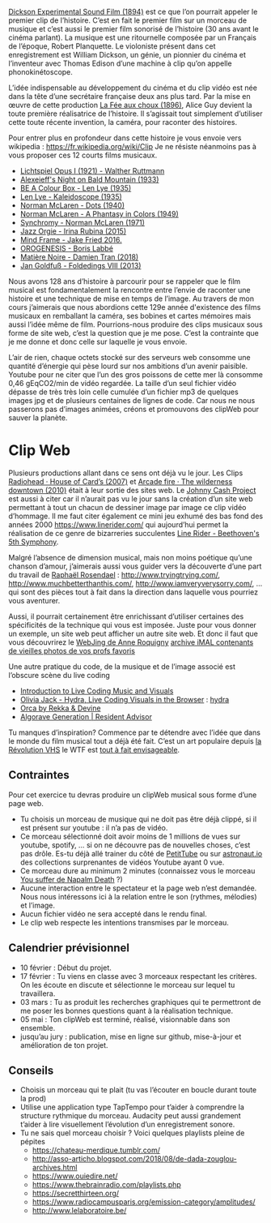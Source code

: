 [Dickson Experimental Sound Film (1894)](https://www.youtube.com/watch?v=D4iDmA1seBk) est ce que l’on pourrait appeler le premier clip de l’histoire. C’est en fait le premier film sur un morceau de musique et c’est aussi le premier film sonorisé de l’histoire (30 ans avant le cinéma parlant). La musique est une ritournelle composée par un Français de l’époque, Robert Planquette. Le violoniste présent dans cet enregistrement est William Dickson, un génie, un pionnier du cinéma et l’inventeur avec Thomas Edison d’une machine à clip qu’on appelle phonokinétoscope.

L’idée indispensable au développement du cinéma et du clip vidéo est née dans la tête d’une secrétaire française deux ans plus tard. Par la mise en œuvre de cette production [La Fée aux choux (1896)](https://www.youtube.com/watch?v=qS22S5MTHoI), Alice Guy devient la toute première réalisatrice de l’histoire. Il s’agissait tout simplement d’utiliser cette toute récente invention, la caméra, pour raconter des histoires.  

Pour entrer plus en profondeur dans cette histoire je vous envoie vers wikipedia : https://fr.wikipedia.org/wiki/Clip
Je ne résiste néanmoins pas à vous proposer ces 12 courts films musicaux.

* [Lichtspiel Opus I (1921) - Walther Ruttmann](https://www.youtube.com/watch?v=aHZdDmYFZN0&ab_channel=kenef3)
* [Alexeieff's Night on Bald Mountain (1933)](https://www.youtube.com/watch?v=wYbjW7XrWDo&ab_channel=2ndviolinist)
* [BE A Colour Box - Len Lye (1935)](https://www.youtube.com/watch?v=fOEqTwwkB3Y&ab_channel=optimisticwombatninja08)
* [Len Lye - Kaleidoscope (1935)](https://www.youtube.com/watch?v=l3ZXUTL3iZs&ab_channel=optimisticwombatninja08)
* [Norman McLaren - Dots (1940)](https://www.youtube.com/watch?v=E3-vsKwQ0Cg&ab_channel=thecipo)
* [Norman McLaren - A Phantasy in Colors (1949)](https://www.youtube.com/watch?v=86Wp96uG-N8&ab_channel=5imone5)
* [Synchromy - Norman McLaren (1971)](https://www.youtube.com/watch?v=UmSzc8mBJCM&t=304s&ab_channel=youtreau)
* [Jazz Orgie - Irina Rubina (2015)](https://www.youtube.com/watch?v=fvA0J3wAmCw)
* [Mind Frame - Jake Fried 2016.](https://www.youtube.com/watch?v=FhtqcY54n68)
* [OROGENESIS - Boris Labbé](https://www.borislabbe.com/OROGENESIS)
* [Matière Noire - Damien Tran (2018)](https://www.damientran.com/Matiere-Noire)
* [Jan Goldfuß - Foldedings VIII (2013)](https://vimeo.com/50879744)


Nous avons 128 ans d’histoire à parcourir pour se rappeler que le film musical est fondamentalement la rencontre entre l’envie de raconter une histoire et une technique de mise en temps de l’image. Au travers de mon cours j’aimerais que nous abordions cette 129e année d'existence des films musicaux en remballant la caméra, ses bobines et cartes mémoires mais aussi l’idée même de film. Pourrions-nous produire des clips musicaux sous forme de site web, c’est la question que je me pose. C’est la contrainte que je me donne et donc celle sur laquelle je vous envoie. 

L’air de rien, chaque octets stocké sur des serveurs web consomme une quantité d’énergie qui pèse lourd sur nos ambitions d’un avenir paisible. Youtube pour ne citer que l’un des gros poissons de cette mer là consomme 0,46 gEqCO2/min de vidéo regardée. La taille d’un seul fichier vidéo dépasse de très très loin celle cumulée d’un fichier mp3 de quelques images jpg et de plusieurs centaines de lignes de code. Car nous ne nous passerons pas d’images animées, créons et promouvons des clipWeb pour sauver la planète.



# Clip Web
Plusieurs productions allant dans ce sens ont déjà vu le jour. Les Clips [Radiohead · House of Card’s (2007)](http://www.aaronkoblin.com/work/rh/index.html) et [Arcade fire · The wilderness downtown (2010)](https://www.youtube.com/watch?v=ReIwYj7BACM&ab_channel=otherside92) était à leur sortie des sites web. Le [Johnny Cash Project](http://www.aaronkoblin.com/project/johnny-cash-project/ ) est aussi à citer car il n’aurait pas vu le jour sans la création d’un site web permettant à tout un chacun de dessiner image par image ce clip vidéo d’hommage. Il me faut citer également ce mini jeu exhumé des bas fond des années 2000 https://www.linerider.com/ qui aujourd’hui permet la réalisation de ce genre de bizarreries succulentes [Line Rider - Beethoven's 5th Symphony](https://www.youtube.com/watch?v=qVlwF2UFv6o).

Malgré l’absence de dimension musical, mais non moins poétique qu’une chanson d’amour, j’aimerais aussi vous guider vers la découverte d’une part du travail de [Raphaël Rosendael](https://www.newrafael.com/websites/) : http://www.tryingtrying.com/, http://www.muchbetterthanthis.com/, http://www.iamveryverysorry.com/, … qui sont des pièces tout à fait dans la direction dans laquelle vous pourriez vous aventurer. 

Aussi, il pourrait certainement être enrichissant d’utiliser certaines des spécificités de la technique qui vous est imposée. Juste pour vous donner un exemple, un site web peut afficher un autre site web. Et donc il faut que vous découvrirez le [WebJing de Anne Roquigny](https://www.youtube.com/watch?v=qXTOxc2zh60) [archive iMAL contenants de vieilles photos de vos profs favoris](https://legacy.imal.org/fr/node/158) 

Une autre pratique du code, de la musique et de l’image associé est l’obscure scène du live coding
* [Introduction to Live Coding Music and Visuals](https://www.youtube.com/watch?v=-QY2x6aZzqc)
* [Olivia Jack - Hydra, Live Coding Visuals in the Browser](https://www.youtube.com/watch?v=cw7tPDrFIQg) : [hydra](https://hydra.ojack.xyz/?sketch_id=eerie_ear_0)
* [Orca by Rekka & Devine ](https://hundredrabbits.itch.io/orca)
* [Algorave Generation | Resident Advisor](https://www.youtube.com/watch?v=S2EZqikCIfY&ab_channel=ResidentAdvisor)

Tu manques d’inspiration? Commence par te détendre avec l’idée que dans le monde du film musical tout a déjà été fait. C’est un art populaire depuis [la Révolution VHS](https://www.youtube.com/watch?v=oKHIWTTgvc0) le WTF est [tout à fait envisageable](http://www.musiques-incongrues.net/forum/discussion/1676/des-clips-des-clips-et-rien-que-des-clips/#Item_0).

## Contraintes
Pour cet exercice tu devras produire un clipWeb musical sous forme d’une page web.
* Tu choisis un morceau de musique qui ne doit pas être déjà clippé, si il est présent sur youtube : il n’a pas de vidéo.
* Ce morceau sélectionné doit avoir moins de 1 millions de vues sur youtube, spotify, … si on ne découvre pas de nouvelles choses, c’est pas drôle. Es-tu déjà allé trainer du côté de [PetitTube](https://www.petittube.com/) ou sur [astronaut.io](http://astronaut.io/#) des collections surprenantes de vidéos Youtube ayant 0 vue.
* Ce morceau dure au minimum 2 minutes (connaissez vous le morceau [You suffer de Napalm Death](https://www.youtube.com/watch?v=9Z1IGjr2cT0) ?)
* Aucune interaction entre le spectateur et la page web n’est demandée. Nous nous intéressons ici à la relation entre le son (rythmes, mélodies) et l’image.
* Aucun fichier vidéo ne sera accepté dans le rendu final.
* Le clip web respecte les intentions transmises par le morceau.


## Calendrier prévisionnel
* 10 février : Début du projet.
* 17 février : Tu viens en classe avec 3 morceaux respectant les critères. On les écoute en discute et sélectionne le morceau sur lequel tu travaillera.
* 03 mars : Tu as produit les recherches graphiques qui te permettront de me poser les bonnes questions quant à la réalisation technique.
* 05 mai : Ton clipWeb est terminé, réalisé, visionnable dans son ensemble.
* jusqu’au jury : publication, mise en ligne sur github, mise-à-jour et amélioration de ton projet.

## Conseils
* Choisis un morceau qui te plait (tu vas l’écouter en boucle durant toute la prod)
* Utilise une application type TapTempo pour t’aider à comprendre la structure rythmique du morceau. Audacity peut aussi grandement t’aider à lire visuellement l’évolution d’un enregistrement sonore.
* Tu ne sais quel morceau choisir ? Voici quelques playlists pleine de pépites 
  - https://chateau-merdique.tumblr.com/
  - http://asso-articho.blogspot.com/2018/08/de-dada-zouglou-archives.html
  - https://www.ouiedire.net/
  - https://www.thebrainradio.com/playlists.php
  - https://secretthirteen.org/
  - https://www.radiocampusparis.org/emission-category/amplitudes/
  - http://www.lelaboratoire.be/
